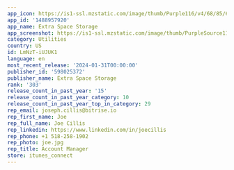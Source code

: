 ```yaml
---
app_icon: https://is1-ssl.mzstatic.com/image/thumb/Purple116/v4/68/85/6f/68856f35-508c-9d46-58e3-3d2c04c5fa5f/AppIcon-0-0-1x_U007emarketing-0-7-0-85-220.png/1024x1024bb.png
app_id: '1488957920'
app_name: Extra Space Storage
app_screenshot: https://is1-ssl.mzstatic.com/image/thumb/PurpleSource116/v4/c1/de/a8/c1dea88f-a974-f260-f1e6-b6a8be142c48/7e315808-357c-445d-a11e-f48b354ec36b_App_Store_Feature_Images.Multibrand.2.png/1242x2688bb.png
category: Utilities
country: US
id: LmNzT-iUJUK1
language: en
most_recent_release: '2024-01-31T00:00:00'
publisher_id: '598025372'
publisher_name: Extra Space Storage
rank: '303'
release_count_in_past_year: '15'
release_count_in_past_year_category: 10
release_count_in_past_year_top_in_category: 29
rep_email: joseph.cillis@bitrise.io
rep_first_name: Joe
rep_full_name: Joe Cillis
rep_linkedin: https://www.linkedin.com/in/joecillis
rep_phone: +1 518-258-1902
rep_photo: joe.jpg
rep_title: Account Manager
store: itunes_connect
---
```

